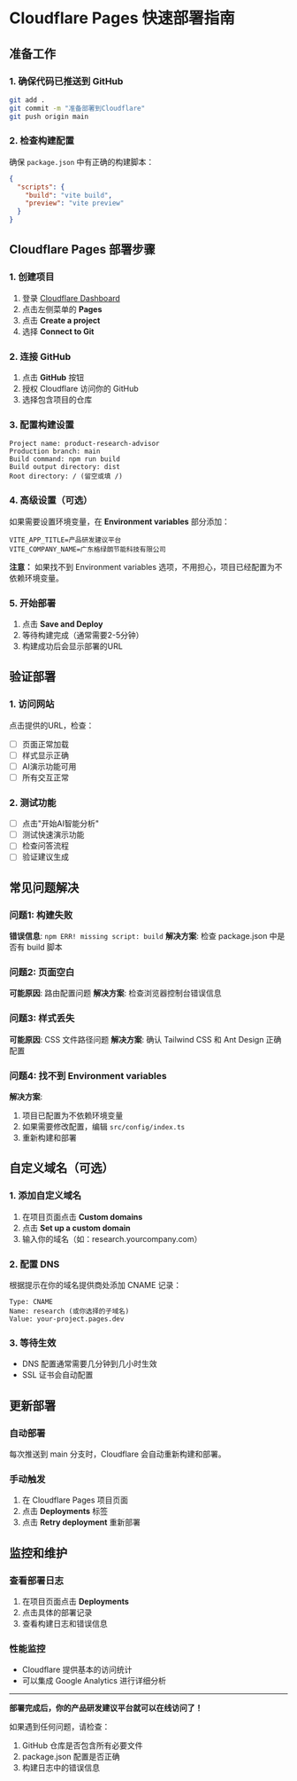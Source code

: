 # Cloudflare Pages 快速部署指南

## 准备工作

### 1. 确保代码已推送到 GitHub
```bash
git add .
git commit -m "准备部署到Cloudflare"
git push origin main
```

### 2. 检查构建配置
确保 `package.json` 中有正确的构建脚本：
```json
{
  "scripts": {
    "build": "vite build",
    "preview": "vite preview"
  }
}
```

## Cloudflare Pages 部署步骤

### 1. 创建项目
1. 登录 [Cloudflare Dashboard](https://dash.cloudflare.com/)
2. 点击左侧菜单的 **Pages**
3. 点击 **Create a project**
4. 选择 **Connect to Git**

### 2. 连接 GitHub
1. 点击 **GitHub** 按钮
2. 授权 Cloudflare 访问你的 GitHub
3. 选择包含项目的仓库

### 3. 配置构建设置
```
Project name: product-research-advisor
Production branch: main
Build command: npm run build
Build output directory: dist
Root directory: / (留空或填 /)
```

### 4. 高级设置（可选）
如果需要设置环境变量，在 **Environment variables** 部分添加：
```
VITE_APP_TITLE=产品研发建议平台
VITE_COMPANY_NAME=广东格绿朗节能科技有限公司
```

**注意：** 如果找不到 Environment variables 选项，不用担心，项目已经配置为不依赖环境变量。

### 5. 开始部署
1. 点击 **Save and Deploy**
2. 等待构建完成（通常需要2-5分钟）
3. 构建成功后会显示部署的URL

## 验证部署

### 1. 访问网站
点击提供的URL，检查：
- [ ] 页面正常加载
- [ ] 样式显示正确
- [ ] AI演示功能可用
- [ ] 所有交互正常

### 2. 测试功能
- [ ] 点击"开始AI智能分析"
- [ ] 测试快速演示功能
- [ ] 检查问答流程
- [ ] 验证建议生成

## 常见问题解决

### 问题1: 构建失败
**错误信息**: `npm ERR! missing script: build`
**解决方案**: 检查 package.json 中是否有 build 脚本

### 问题2: 页面空白
**可能原因**: 路由配置问题
**解决方案**: 检查浏览器控制台错误信息

### 问题3: 样式丢失
**可能原因**: CSS 文件路径问题
**解决方案**: 确认 Tailwind CSS 和 Ant Design 正确配置

### 问题4: 找不到 Environment variables
**解决方案**: 
1. 项目已配置为不依赖环境变量
2. 如果需要修改配置，编辑 `src/config/index.ts`
3. 重新构建和部署

## 自定义域名（可选）

### 1. 添加自定义域名
1. 在项目页面点击 **Custom domains**
2. 点击 **Set up a custom domain**
3. 输入你的域名（如：research.yourcompany.com）

### 2. 配置 DNS
根据提示在你的域名提供商处添加 CNAME 记录：
```
Type: CNAME
Name: research (或你选择的子域名)
Value: your-project.pages.dev
```

### 3. 等待生效
- DNS 配置通常需要几分钟到几小时生效
- SSL 证书会自动配置

## 更新部署

### 自动部署
每次推送到 main 分支时，Cloudflare 会自动重新构建和部署。

### 手动触发
1. 在 Cloudflare Pages 项目页面
2. 点击 **Deployments** 标签
3. 点击 **Retry deployment** 重新部署

## 监控和维护

### 查看部署日志
1. 在项目页面点击 **Deployments**
2. 点击具体的部署记录
3. 查看构建日志和错误信息

### 性能监控
- Cloudflare 提供基本的访问统计
- 可以集成 Google Analytics 进行详细分析

---

**部署完成后，你的产品研发建议平台就可以在线访问了！**

如果遇到任何问题，请检查：
1. GitHub 仓库是否包含所有必要文件
2. package.json 配置是否正确
3. 构建日志中的错误信息